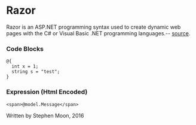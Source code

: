 # Razor

Razor is an ASP.NET programming syntax used to create dynamic web pages with the C# or Visual Basic .NET programming languages.-- 
[source](https://en.wikipedia.org/wiki/ASP.NET_Razor).

### Code Blocks
```
@{ 
  int x = 1; 
  string s = "test";
}
```

### Expression (Html Encoded)	
```
<span>@model.Message</span>
```

Written by Stephen Moon, 2016
